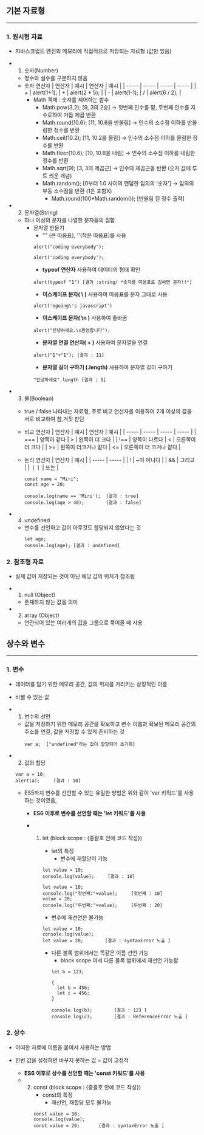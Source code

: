 ## 기본 자료형
-----
### 1. 원시형 자료 ###
* 자바스크립트 엔진의 메모리에 직접적으로 저장되는 자료형 (값만 있음)

* 1) 숫자(Number)
  * 정수와 실수를 구분하지 않음
  * 숫자 연산자
    | 연산자 | 예시 | 연산자 | 예시 |
    | ----- | ----- | ----- | ----- | 
    | + | alert(1+1); | * | alert(2 * 5); | 
    | - | alert(1-1); | / | alert(6 / 2); |
    * Math 객체 : 숫자를 제어하는 함수
      - Math.pow(3,2); [9, 3의 2승]
      -> 첫번째 인수를 밑, 두번째 인수를 지수로하여 거듭 제곱 반환
      - Math.round(10.6); [11, 10.6을 반올림]
      -> 인수의 소수점 이하를 반올림한 정수를 반환
      - Math.ceil(10.2); [11, 10.2를 올림]
      -> 인수의 소수점 이하를 올림한 정수를 반환
      - Math.floor(10.6); [10, 10.6을 내림]
      -> 인수의 소수점 이하를 내림한 정수를 반환
      - Math.sqrt(9); [3, 3의 제곱근]
      -> 인수의 제곱근을 반환 (숫자 값에 루트 씌운 개념)
      - Math.random(); [0부터 1.0 사이의 랜덤한 임의의 '숫자']
      -> 임의의 부동 소수점을 반환 (1은 포함X)
         - Math.round(100*Math.random()); [반올림 된 정수 출력]

* 2) 문자열(String)
  * 하나 이상의 문자를 나열한 문자들의 집합
    * 문자열 만들기
      - "" (큰 따옴표), ''(작은 따옴표)를 사용
      ```
      alert("coding everybody");
      ```
      ```
      alert('coding everybody');
      ```
      - **typeof 연산자** 사용하여 데이터의 형태 확인
      ```
      alert(typeof "1") [결과 :string/ *숫자를 따옴표로 감싸면 문자!!*]
      ```
      - **이스케이프 문자( \ )** 사용하여 따옴표를 문자 그대로 사용
      ```
      alert('egoing\'s javascript')
      ```
      - **이스케이프 문자( \n )** 사용하여 줄바꿈
      ```
      alert("안녕하세요.\n환영합니다");
      ```
      - **문자열 연결 연산자( + )** 사용하여 문자열을 연결
      ```
      alert("1"+"1"); [결과 : 11]
      ```
      - **문자열 길이 구하기 (.length)** 사용하여 문자열 길이 구하기
      ```
      "안녕하세요".length [결과 : 5]
      ```

* 3) 불(Boolean)
  * true / false 나타내는 자료형, 
    주로 비교 연산자를 이용하여 2개 이상의 값을 서로 비교하여 참,거짓 판단

  * 비교 연산자
    | 연산자 | 예시 | 연산자 | 예시 |
    | ----- | ----- | ----- | ----- | 
    | === | 양쪽이 같다 | > | 왼쪽이 더 크다 | 
    | !== | 양쪽이 다르다 | < | 오른쪽이 더 크다 |
    | >= | 왼쪽이 더크거나 같다 | <= | 오른쪽이 더 크거나 같다 |
  * 논리 연산자
    | 연산자 |  예시 |
    | ----- | ----- |
    | ! |  ~이 아니다 | 
    | && |  그리고 |
    | ㅣㅣ  | 또는 |

      ```
      const name = "Miri";
      const age = 20;

      console.log(name == 'Miri');  [결과 : true]
      console.log(age > 40);        [결과 : false]
      ```

* 4) undefined
  * 변수를 선언하고 값이 아무것도 할당되지 않았다는 것 
      ```
      let age;
      console.log(age); [결과 : undefined]
      ```

### 2. 참조형 자료 ###
* 실제 값이 저장되는 것이 아닌 해당 값의 위치가 참조됨

* 1) null (Object)
  * 존재하지 않는 값을 의미

* 2) array (Object)
  * 연관되어 있는 여러개의 값을 그룹으로 묶어줄 때 사용


## 상수와 변수
-----
### 1. 변수 ###
* 데이터를 담기 위한 메모리 공간, 값의 위치를 가리키는 상징적인 이름
* 바뀔 수 있는 값

* 1) 변수의 선언
  * 값을 저장하기 위한 메모리 공간을 확보하고 변수 이름과 확보된 메모리 공간의 주소를 연결, 값을 저장할 수 있게 준비하는 것
    ```
    var a;  ["undefined"라는 값이 할당되어 초기화]
    ```

* 2) 값의 할당
    ```
    var a = 10;
    alert(a);     [결과 : 10]
    ``` 

  * ES5까지 변수를 선언할 수 있는 유일한 방법은 위와 같이 'var 키워드'를 사용하는 것이였음,
    * **ES6 이후로 변수를 선언할 때는 'let 키워드'를 사용**

    * 1) let (block scope : {중괄호 안에 코드 작성})
         * let의 특징
           - 변수에 재할당이 가능
          ```
          let value = 10;
          console.log(value);     [결과 : 10]
          ``` 
          ```
          let value = 10;
          console.log("첫번째:"+value);     [첫번째 : 10]
          value = 20;
          console.log("두번째:"+value);     [두번째 : 20]
          ``` 

          - 변수에 재선언은 불가능
          ```
          let value = 10;
          console.log(value);
          let value = 20;        [결과 : syntaxError 노출 ]
          ``` 

          - 다른 블록 범위에서는 똑같은 이름 선언 가능
            - block scope 여서 다른 블록 범위에서 재선언 가능함
            ```
            let b = 123;

            {
              let b = 456;
              let c = 456;
            }

            console.log(b);        [결과 : 123 ]
            console.log(c);        [결과 : ReferenceError 노출 ]
            ``` 

### 2. 상수 ###
* 어떠한 자료에 이름을 붙여서 사용하는 방법
* 한번 값을 설정하면 바꾸지 못하는 값 = 값이 고정적

    * **ES6 이후로 상수를 선언할 때는 'const 키워드'를 사용**       
    * 2) const (block scope : {중괄호 안에 코드 작성})
         * const의 특징
           - 재선언, 재할당 모두 불가능
          ```
          const value = 10;
          console.log(value);
          const value = 20;       [결과 : syntaxError 노출 ]
          ```     
